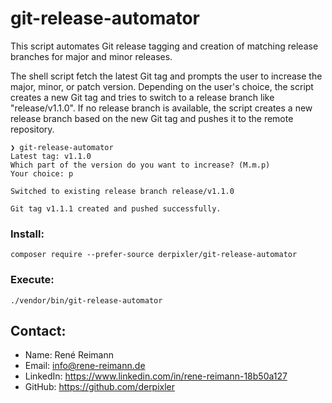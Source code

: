 # git-release-automator
This script automates Git release tagging and creation of matching release branches for major and minor releases.

The shell script fetch the latest Git tag and prompts the user to increase the major, minor, or patch version. Depending on the user's choice, the script creates a new Git tag and tries to switch to a release branch like "release/v1.1.0". If no release branch is available, the script creates a new release branch based on the new Git tag and pushes it to the remote repository.

```
❯ git-release-automator
Latest tag: v1.1.0
Which part of the version do you want to increase? (M.m.p)
Your choice: p

Switched to existing release branch release/v1.1.0

Git tag v1.1.1 created and pushed successfully.
```

### Install:
```
composer require --prefer-source derpixler/git-release-automator
```

### Execute:
```
./vendor/bin/git-release-automator
 ```

## Contact:

- Name: René Reimann
- Email: info@rene-reimann.de
- LinkedIn: https://www.linkedin.com/in/rene-reimann-18b50a127
- GitHub: https://github.com/derpixler